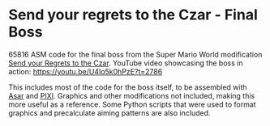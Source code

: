 # Send your regrets to the Czar - Final Boss
65816 ASM code for the final boss from the Super Mario World modification [Send your Regrets to the Czar](https://www.smwcentral.net/?p=section&a=details&id=29645).
YouTube video showcasing the boss in action: https://youtu.be/U4Io5k0hPzE?t=2786


This includes most of the code for the boss itself, to be assembled with [Asar](https://www.smwcentral.net/?p=section&a=details&id=25953) and [PIXI](https://www.smwcentral.net/?p=section&a=details&id=26026). Graphics and other modifications not included, making this more useful as a reference. Some Python scripts that were used to format graphics and precalculate aiming patterns are also included.